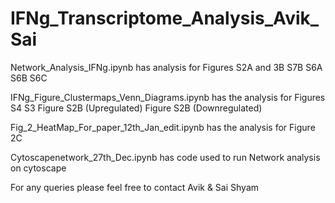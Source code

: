 # IFNg_Transcriptome_Analysis_Avik_Sai

Network_Analysis_IFNg.ipynb has analysis for Figures S2A and 3B S7B S6A S6B S6C

IFNg_Figure_Clustermaps_Venn_Diagrams.ipynb has the analysis for Figures S4 S3 Figure S2B (Upregulated) Figure S2B (Downregulated)

Fig_2_HeatMap_For_paper_12th_Jan_edit.ipynb has the analysis for Figure 2C

Cytoscapenetwork_27th_Dec.ipynb has code used to run Network analysis on cytoscape


For any queries please feel free to contact Avik & Sai Shyam
